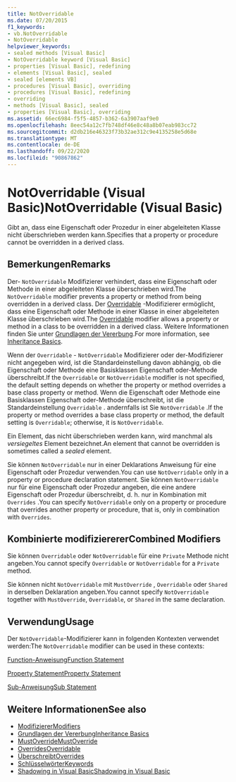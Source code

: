```yaml
---
title: NotOverridable
ms.date: 07/20/2015
f1_keywords:
- vb.NotOverridable
- NotOverridable
helpviewer_keywords:
- sealed methods [Visual Basic]
- NotOverridable keyword [Visual Basic]
- properties [Visual Basic], redefining
- elements [Visual Basic], sealed
- sealed [elements VB]
- procedures [Visual Basic], overriding
- procedures [Visual Basic], redefining
- overriding
- methods [Visual Basic], sealed
- properties [Visual Basic], overriding
ms.assetid: 66ec6984-f5f5-4857-b362-6a3907aaf9e0
ms.openlocfilehash: 8eec54a12c7fb748df46e8c48a8b07eab983cc72
ms.sourcegitcommit: d2db216e46323f73b32ae312c9e4135258e5d68e
ms.translationtype: MT
ms.contentlocale: de-DE
ms.lasthandoff: 09/22/2020
ms.locfileid: "90867862"
---
```

# <a name="notoverridable-visual-basic"></a><span data-ttu-id="e7392-102">NotOverridable (Visual Basic)</span><span class="sxs-lookup"><span data-stu-id="e7392-102">NotOverridable (Visual Basic)</span></span>

<span data-ttu-id="e7392-103">Gibt an, dass eine Eigenschaft oder Prozedur in einer abgeleiteten Klasse nicht überschrieben werden kann.</span><span class="sxs-lookup"><span data-stu-id="e7392-103">Specifies that a property or procedure cannot be overridden in a derived class.</span></span>  
  
## <a name="remarks"></a><span data-ttu-id="e7392-104">Bemerkungen</span><span class="sxs-lookup"><span data-stu-id="e7392-104">Remarks</span></span>  

 <span data-ttu-id="e7392-105">Der- `NotOverridable` Modifizierer verhindert, dass eine Eigenschaft oder Methode in einer abgeleiteten Klasse überschrieben wird.</span><span class="sxs-lookup"><span data-stu-id="e7392-105">The `NotOverridable` modifier prevents a property or method from being overridden in a derived class.</span></span>  <span data-ttu-id="e7392-106">Der [Overridable](overridable.md) -Modifizierer ermöglicht, dass eine Eigenschaft oder Methode in einer Klasse in einer abgeleiteten Klasse überschrieben wird.</span><span class="sxs-lookup"><span data-stu-id="e7392-106">The [Overridable](overridable.md) modifier allows a property or method in a class to be overridden in a derived class.</span></span> <span data-ttu-id="e7392-107">Weitere Informationen finden Sie unter [Grundlagen der Vererbung](../../programming-guide/language-features/objects-and-classes/inheritance-basics.md).</span><span class="sxs-lookup"><span data-stu-id="e7392-107">For more information, see [Inheritance Basics](../../programming-guide/language-features/objects-and-classes/inheritance-basics.md).</span></span>  
  
 <span data-ttu-id="e7392-108">Wenn der `Overridable` - `NotOverridable` Modifizierer oder der-Modifizierer nicht angegeben wird, ist die Standardeinstellung davon abhängig, ob die Eigenschaft oder Methode eine Basisklassen Eigenschaft oder-Methode überschreibt.</span><span class="sxs-lookup"><span data-stu-id="e7392-108">If the `Overridable` or `NotOverridable` modifier is not specified, the default setting depends on whether the property or method overrides a base class property or method.</span></span> <span data-ttu-id="e7392-109">Wenn die Eigenschaft oder Methode eine Basisklassen Eigenschaft oder-Methode überschreibt, ist die Standardeinstellung `Overridable` . andernfalls ist Sie `NotOverridable` .</span><span class="sxs-lookup"><span data-stu-id="e7392-109">If the property or method overrides a base class property or method, the default setting is `Overridable`; otherwise, it is `NotOverridable`.</span></span>  
  
 <span data-ttu-id="e7392-110">Ein Element, das nicht überschrieben werden kann, wird manchmal als *versiegeltes* Element bezeichnet.</span><span class="sxs-lookup"><span data-stu-id="e7392-110">An element that cannot be overridden is sometimes called a *sealed* element.</span></span>  
  
 <span data-ttu-id="e7392-111">Sie können `NotOverridable` nur in einer Deklarations Anweisung für eine Eigenschaft oder Prozedur verwenden.</span><span class="sxs-lookup"><span data-stu-id="e7392-111">You can use `NotOverridable` only in a property or procedure declaration statement.</span></span> <span data-ttu-id="e7392-112">Sie können `NotOverridable` nur für eine Eigenschaft oder Prozedur angeben, die eine andere Eigenschaft oder Prozedur überschreibt, d. h. nur in Kombination mit `Overrides` .</span><span class="sxs-lookup"><span data-stu-id="e7392-112">You can specify `NotOverridable` only on a property or procedure that overrides another property or procedure, that is, only in combination with `Overrides`.</span></span>  
  
## <a name="combined-modifiers"></a><span data-ttu-id="e7392-113">Kombinierte modifiziererer</span><span class="sxs-lookup"><span data-stu-id="e7392-113">Combined Modifiers</span></span>  

 <span data-ttu-id="e7392-114">Sie können `Overridable` oder `NotOverridable` für eine `Private` Methode nicht angeben.</span><span class="sxs-lookup"><span data-stu-id="e7392-114">You cannot specify `Overridable` or `NotOverridable` for a `Private` method.</span></span>  
  
 <span data-ttu-id="e7392-115">Sie können nicht `NotOverridable` mit `MustOverride` , `Overridable` oder `Shared` in derselben Deklaration angeben.</span><span class="sxs-lookup"><span data-stu-id="e7392-115">You cannot specify `NotOverridable` together with `MustOverride`, `Overridable`, or `Shared` in the same declaration.</span></span>  
  
## <a name="usage"></a><span data-ttu-id="e7392-116">Verwendung</span><span class="sxs-lookup"><span data-stu-id="e7392-116">Usage</span></span>  

 <span data-ttu-id="e7392-117">Der `NotOverridable`-Modifizierer kann in folgenden Kontexten verwendet werden:</span><span class="sxs-lookup"><span data-stu-id="e7392-117">The `NotOverridable` modifier can be used in these contexts:</span></span>  
  
 [<span data-ttu-id="e7392-118">Function-Anweisung</span><span class="sxs-lookup"><span data-stu-id="e7392-118">Function Statement</span></span>](../statements/function-statement.md)  
  
 [<span data-ttu-id="e7392-119">Property Statement</span><span class="sxs-lookup"><span data-stu-id="e7392-119">Property Statement</span></span>](../statements/property-statement.md)  
  
 [<span data-ttu-id="e7392-120">Sub-Anweisung</span><span class="sxs-lookup"><span data-stu-id="e7392-120">Sub Statement</span></span>](../statements/sub-statement.md)  
  
## <a name="see-also"></a><span data-ttu-id="e7392-121">Weitere Informationen</span><span class="sxs-lookup"><span data-stu-id="e7392-121">See also</span></span>

- [<span data-ttu-id="e7392-122">Modifizierer</span><span class="sxs-lookup"><span data-stu-id="e7392-122">Modifiers</span></span>](index.md)
- [<span data-ttu-id="e7392-123">Grundlagen der Vererbung</span><span class="sxs-lookup"><span data-stu-id="e7392-123">Inheritance Basics</span></span>](../../programming-guide/language-features/objects-and-classes/inheritance-basics.md)
- [<span data-ttu-id="e7392-124">MustOverride</span><span class="sxs-lookup"><span data-stu-id="e7392-124">MustOverride</span></span>](mustoverride.md)
- [<span data-ttu-id="e7392-125">Overrides</span><span class="sxs-lookup"><span data-stu-id="e7392-125">Overridable</span></span>](overridable.md)
- [<span data-ttu-id="e7392-126">Überschreibt</span><span class="sxs-lookup"><span data-stu-id="e7392-126">Overrides</span></span>](overrides.md)
- [<span data-ttu-id="e7392-127">Schlüsselwörter</span><span class="sxs-lookup"><span data-stu-id="e7392-127">Keywords</span></span>](../keywords/index.md)
- [<span data-ttu-id="e7392-128">Shadowing in Visual Basic</span><span class="sxs-lookup"><span data-stu-id="e7392-128">Shadowing in Visual Basic</span></span>](../../programming-guide/language-features/declared-elements/shadowing.md)
